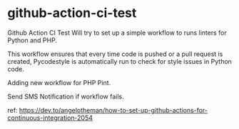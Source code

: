 # github-action-ci-test

Github Action CI Test
Will try to set up a simple workflow to runs linters for Python and PHP.

This workflow ensures that every time code is pushed or a pull request is created, Pycodestyle is automatically run to check for style issues in Python code.

Adding new workflow for PHP Pint.

Send SMS Notification if workflow fails.

ref: https://dev.to/angelotheman/how-to-set-up-github-actions-for-continuous-integration-2054
